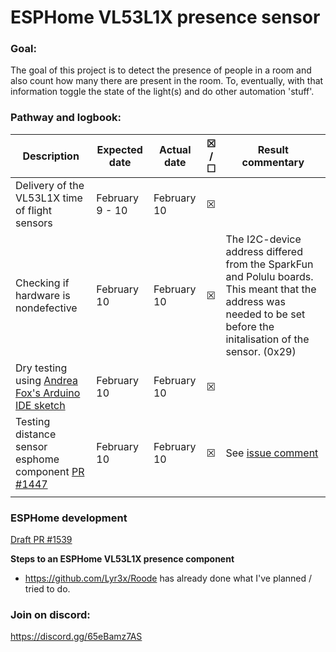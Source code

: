 # ESPHome VL53L1X presence sensor

### Goal:<br/>
The goal of this project is to detect the presence of people in a room and also count how many there are present in the room. To, eventually, with that information toggle the state of the light(s) and do other automation 'stuff'.

### Pathway and logbook: <br/>
| Description     |  Expected date  | Actual date  | ☒ /<br/> ☐   | Result commentary |
|----------------| ---------------|------------|------------|------------|
| Delivery of the VL53L1X time of flight sensors | February 9 - 10 | February 10 |  ☒ |
| Checking if hardware is nondefective | February 10| February 10 |  ☒ | The I2C-device address differed from the SparkFun and Polulu boards. This meant that the address was needed to be set before the initalisation of the sensor. (0x29)
| Dry testing using <a href="https://github.com/Andrea-Fox/peopleCounter">Andrea Fox's Arduino IDE sketch</a>| February 10 | February 10 |  ☒ | 
| Testing distance sensor esphome component <a href="https://github.com/esphome/esphome/pull/1447">PR #1447 </a>| February 10 | February 10 |  ☒ | See <a href="https://github.com/esphome/esphome/pull/1447#issuecomment-777426587">issue comment</a>
| |  | |  |

### ESPHome development <br/>
<a href="https://github.com/esphome/esphome/pull/1539 ">Draft PR #1539 </a>

**Steps to an ESPHome VL53L1X presence component**

- https://github.com/Lyr3x/Roode has already done what I've planned / tried to do.

### Join on discord:<br/>

https://discord.gg/65eBamz7AS

